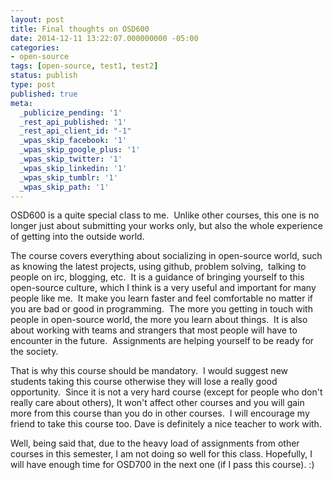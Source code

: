 ```yaml
---
layout: post
title: Final thoughts on OSD600
date: 2014-12-11 13:22:07.000000000 -05:00
categories:
- open-source
tags: [open-source, test1, test2]
status: publish
type: post
published: true
meta:
  _publicize_pending: '1'
  _rest_api_published: '1'
  _rest_api_client_id: "-1"
  _wpas_skip_facebook: '1'
  _wpas_skip_google_plus: '1'
  _wpas_skip_twitter: '1'
  _wpas_skip_linkedin: '1'
  _wpas_skip_tumblr: '1'
  _wpas_skip_path: '1'
---
```

OSD600 is a quite special class to me.  Unlike other courses, this one is no longer just about submitting your works only, but also the whole experience of getting into the outside world.

The course covers everything about socializing in open-source world, such as knowing the latest projects, using github, problem solving,  talking to people on irc, blogging, etc.  It is a guidance of bringing yourself to this open-source culture, which I think is a very useful and important for many people like me.  It make you learn faster and feel comfortable no matter if you are bad or good in programming.  The more you getting in touch with people in open-source world, the more you learn about things.  It is also about working with teams and strangers that most people will have to encounter in the future.  Assignments are helping yourself to be ready for the society.

That is why this course should be mandatory.  I would suggest new students taking this course otherwise they will lose a really good opportunity.  Since it is not a very hard course (except for people who don't really care about others), It won't affect other courses and you will gain more from this course than you do in other courses.  I will encourage my friend to take this course too. Dave is definitely a nice teacher to work with.

Well, being said that, due to the heavy load of assignments from other courses in this semester, I am not doing so well for this class. Hopefully, I will have enough time for OSD700 in the next one (if I pass this course). :)
